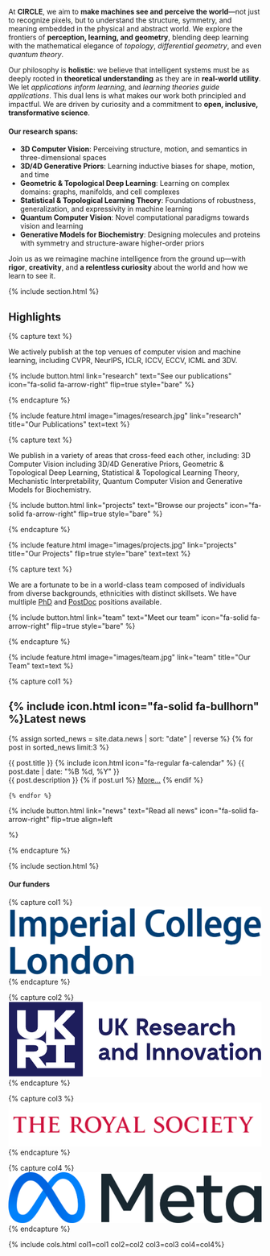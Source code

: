 ---
---

<!--# CIRCLE Group-->
  <p>
    At <strong>CIRCLE</strong>, we aim to <strong>make machines see and perceive the world</strong>—not just to recognize pixels, but to understand the structure, symmetry, and meaning embedded in the physical and abstract world. We explore the frontiers of <strong>perception, learning, and geometry</strong>, blending deep learning with the mathematical elegance of <em>topology</em>, <em>differential geometry</em>, and even <em>quantum theory</em>.
  </p>

  <p>
    Our philosophy is <strong>holistic</strong>: we believe that intelligent systems must be as deeply rooted in <strong>theoretical understanding</strong> as they are in <strong>real-world utility</strong>. We let <em>applications inform learning</em>, and <em>learning theories guide applications</em>. This dual lens is what makes our work both principled and impactful. We are driven by curiosity and a commitment to <strong>open, inclusive, transformative science</strong>.
  </p>

  <h4>Our research spans:</h4>
  <ul>
    <li><strong>3D Computer Vision</strong>: Perceiving structure, motion, and semantics in three-dimensional spaces</li>
    <li><strong>3D/4D Generative Priors</strong>: Learning inductive biases for shape, motion, and time</li>
    <li><strong>Geometric & Topological Deep Learning</strong>: Learning on complex domains: graphs, manifolds, and cell complexes</li>
    <li><strong>Statistical & Topological Learning Theory</strong>: Foundations of robustness, generalization, and expressivity in machine learning</li>
    <li><strong>Quantum Computer Vision</strong>: Novel computational paradigms towards vision and learning</li>
    <li><strong>Generative Models for Biochemistry</strong>: Designing molecules and proteins with symmetry and structure-aware higher-order priors</li>
  </ul>

  <p>
    Join us as we reimagine machine intelligence from the ground up—with <strong>rigor</strong>, <strong>creativity</strong>, and <strong>a relentless curiosity</strong> about the world and how we learn to see it.
  </p>

{% include section.html %}

## Highlights

{% capture text %}

We actively publish at the top venues of computer vision and machine learning, including CVPR, NeurIPS, ICLR, ICCV, ECCV, ICML and 3DV. 

{%
  include button.html
  link="research"
  text="See our publications"
  icon="fa-solid fa-arrow-right"
  flip=true
  style="bare"
%}

{% endcapture %}

{%
  include feature.html
  image="images/research.jpg"
  link="research"
  title="Our Publications"
  text=text
%}

{% capture text %}

We publish in a variety of areas that cross-feed each other, including: 
3D Computer Vision including 3D/4D Generative Priors, Geometric & Topological Deep Learning, Statistical & Topological Learning Theory, Mechanistic Interpretability, Quantum Computer Vision and Generative Models for Biochemistry.

{%
  include button.html
  link="projects"
  text="Browse our projects"
  icon="fa-solid fa-arrow-right"
  flip=true
  style="bare"
%}

{% endcapture %}

{%
  include feature.html
  image="images/projects.jpg"
  link="projects"
  title="Our Projects"
  flip=true
  style="bare"
  text=text
%}

{% capture text %}

We are a fortunate to be in a world-class team composed of individuals from diverse backgrounds, ethnicities with distinct skillsets. We have multliple <u><a href="https://tolgabirdal.github.io/assets/pdf/circlejobs_phd.pdf">PhD</a></u> and <u><a href="https://tolgabirdal.github.io/assets/pdf/circlejobs.pdf">PostDoc</a></u> positions available. 

{%
  include button.html
  link="team"
  text="Meet our team"
  icon="fa-solid fa-arrow-right"
  flip=true
  style="bare"
%}

{% endcapture %}

{%
  include feature.html
  image="images/team.jpg"
  link="team"
  title="Our Team"
  text=text
%}


{% capture col1 %}
## {% include icon.html icon="fa-solid fa-bullhorn" %}Latest news

  {% assign sorted_news = site.data.news | sort: "date" | reverse %}
    {% for post in sorted_news limit:3 %}
    
  <div class="news-card">
    <div class="news-header">
        <span class="news-title">{{ post.title }}</span>
        <span class="news-date">{% include icon.html icon="fa-regular fa-calendar" %} {{ post.date | date: "%B %d, %Y" }} </span>
    </div>
    <div class="news-description">
        {{ post.description }} 
            {% if post.url %}
            <a href="{{ post.url }}" target="_blank">More...</a>
            {% endif %}
    </div>
  </div>

    {% endfor %}  
  
{%
  include button.html
  link="news"
  text="Read all news"
  icon="fa-solid fa-arrow-right"
  flip=true
  align=left

%}

{% endcapture %}

{% include section.html %}

#### Our funders

{% capture col1 %}
<img src="images/funders/imperial.svg">
{% endcapture %}

{% capture col2 %}
<img src="images/funders/ukri.svg">
{% endcapture %}

{% capture col3 %}
<img src="images/funders/RS.svg">
{% endcapture %}

{% capture col4 %}
<img src="images/funders/meta.svg">
{% endcapture %}

{% include cols.html col1=col1 col2=col2 col3=col3 col4=col4%}
